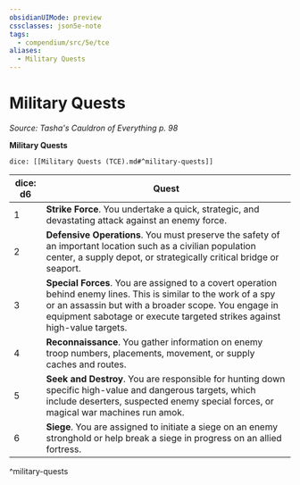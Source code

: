 ```yaml
---
obsidianUIMode: preview
cssclasses: json5e-note
tags:
  - compendium/src/5e/tce
aliases:
  - Military Quests
---
```

# Military Quests
*Source: Tasha's Cauldron of Everything p. 98* 

**Military Quests**

`dice: [[Military Quests (TCE).md#^military-quests]]`

| dice: d6 | Quest |
|----------|-------|
| 1 | **Strike Force**. You undertake a quick, strategic, and devastating attack against an enemy force. |
| 2 | **Defensive Operations**. You must preserve the safety of an important location such as a civilian population center, a supply depot, or strategically critical bridge or seaport. |
| 3 | **Special Forces**. You are assigned to a covert operation behind enemy lines. This is similar to the work of a spy or an assassin but with a broader scope. You engage in equipment sabotage or execute targeted strikes against high-value targets. |
| 4 | **Reconnaissance**. You gather information on enemy troop numbers, placements, movement, or supply caches and routes. |
| 5 | **Seek and Destroy**. You are responsible for hunting down specific high-value and dangerous targets, which include deserters, suspected enemy special forces, or magical war machines run amok. |
| 6 | **Siege**. You are assigned to initiate a siege on an enemy stronghold or help break a siege in progress on an allied fortress. |
^military-quests
